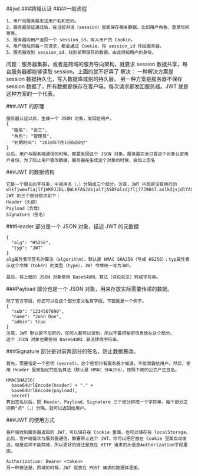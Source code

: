 ##jwt
###跨域认证
####一般流程
~~~
1、用户向服务器发送用户名和密码。
2、服务器验证通过后，在当前对话（session）里面保存相关数据，比如用户角色、登录时间等等。
3、服务器向用户返回一个 session_id，写入用户的 Cookie。
4、用户随后的每一次请求，都会通过 Cookie，将 session_id 传回服务器。
5、服务器收到 session_id，找到前期保存的数据，由此得知用户的身份。
~~~

问题：服务器集群，或者是跨域的服务导向架构，就要求 session 数据共享，每台服务器都能够读取 session。上面的就不好弄了
解决：
一种解决方案是 session 数据持久化，写入数据库或别的持久层。
另一种方案是服务器不保存 session 数据了，所有数据都保存在客户端，每次请求都发回服务器。JWT 就是这种方案的一个代表。

###JWT 的原理
~~~
服务器认证以后，生成一个 JSON 对象，发回给用户。
{
  "姓名": "张三",
  "角色": "管理员",
  "到期时间": "2018年7月1日0点0分"
}
以后，用户与服务端通信的时候，都要发回这个 JSON 对象。服务器完全只靠这个对象认定用户身份。为了防止用户篡改数据，服务器在生成这个对象的时候，会加上签名
~~~

###JWT 的数据结构
~~~
它是一个很长的字符串，中间用点（.）分隔成三个部分。注意，JWT 内部是没有换行的
wlkfjwewflajlfjWKFJJDL.QWLKFASJdsjalfjASDFalsdjflj7739847.aslkdjsjdlfASLKDASD
JWT 的三个部分依次如下：
Header（头部）
Payload（负载）
Signature（签名）
~~~

###Header 部分是一个 JSON 对象，描述 JWT 的元数据
~~~
{
  "alg": "HS256",
  "typ": "JWT"
}
alg属性表示签名的算法（algorithm），默认是 HMAC SHA256（写成 HS256）；typ属性表示这个令牌（token）的类型（type），JWT 令牌统一写为JWT。

最后，将上面的 JSON 对象使用 Base64URL 算法（详见后文）转成字符串。
~~~

###Payload 部分也是一个 JSON 对象，用来存放实际需要传递的数据。
~~~
除了官方字段，你还可以在这个部分定义私有字段，下面就是一个例子。
{
  "sub": "1234567890",
  "name": "John Doe",
  "admin": true
}
注意，JWT 默认是不加密的，任何人都可以读到，所以不要把秘密信息放在这个部分。
这个 JSON 对象也要使用 Base64URL 算法转成字符串。
~~~

###Signature 部分是对前两部分的签名，防止数据篡改。
~~~
首先，需要指定一个密钥（secret）。这个密钥只有服务器才知道，不能泄露给用户。然后，使用 Header 里面指定的签名算法（默认是 HMAC SHA256），按照下面的公式产生签名。

HMACSHA256(
  base64UrlEncode(header) + "." +
  base64UrlEncode(payload),
  secret)
算出签名以后，把 Header、Payload、Signature 三个部分拼成一个字符串，每个部分之间用"点"（.）分隔，就可以返回给用户。
~~~

###JWT 的使用方式
~~~
客户端收到服务器返回的 JWT，可以储存在 Cookie 里面，也可以储存在 localStorage。
此后，客户端每次与服务器通信，都要带上这个 JWT。你可以把它放在 Cookie 里面自动发送，但是这样不能跨域，所以更好的做法是放在 HTTP 请求的头信息Authorization字段里面。

Authorization: Bearer <token>
另一种做法是，跨域的时候，JWT 就放在 POST 请求的数据体里面。
~~~